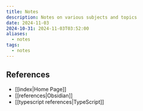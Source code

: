 ```yaml
---
title: Notes
description: Notes on various subjects and topics
date: 2024-11-03
2024-10-31: 2024-11-03T03:52:00
aliases:
  - notes
tags:
  - notes
---
```

## References
- [[index|Home Page]]
- [[references|Obsidian]]
- [[typescript references|TypeScript]]
